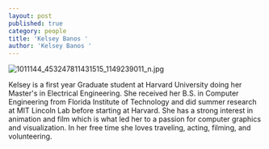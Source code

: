 ```yaml
---
layout: post
published: true
category: people
title: 'Kelsey Banos '
author: 'Kelsey Banos '
---
```

![1011144_453247811431515_1149239011_n.jpg]({{site.baseurl}}/assets/1011144_453247811431515_1149239011_n.jpg)

Kelsey is a first year Graduate student at Harvard University doing her Master's in Electrical Engineering. She received her B.S. in Computer Engineering from Florida Institute of Technology and did summer research at MIT Lincoln Lab before starting at Harvard. She has a strong interest in animation and film which is what led her to a passion for computer graphics and visualization. In her free time she loves traveling, acting, filming, and volunteering. 